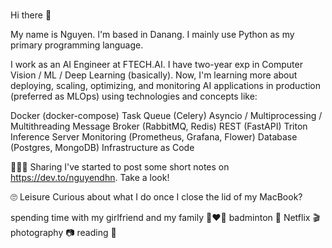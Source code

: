 ### 
Hi there 👋

<!--
**nguyen-dhn/nguyen-dhn** is a ✨ _special_ ✨ repository because its `README.md` (this file) appears on your GitHub profile.

Here are some ideas to get you started:

- 🔭 I’m currently working on ...
- 🌱 I’m currently learning ...
- 👯 I’m looking to collaborate on ...
- 🤔 I’m looking for help with ...
- 💬 Ask me about ...
- 📫 How to reach me: ...
- 😄 Pronouns: ...
- ⚡ Fun fact: ...
-->


My name is Nguyen. I'm based in Danang. I mainly use Python as my primary programming language.

I work as an AI Engineer at FTECH.AI. I have two-year exp in Computer Vision / ML / Deep Learning (basically). Now, I'm learning more about deploying, scaling, optimizing, and monitoring AI applications in production (preferred as MLOps) using technologies and concepts like:

Docker (docker-compose)
Task Queue (Celery)
Asyncio / Multiprocessing / Multithreading
Message Broker (RabbitMQ, Redis)
REST (FastAPI)
Triton Inference Server
Monitoring (Prometheus, Grafana, Flower)
Database (Postgres, MongoDB) 
Infrastructure as Code

🙋🏻‍♂️ Sharing
I've started to post some short notes on https://dev.to/nguyendhn. Take a look!

🙄 Leisure
Curious about what I do once I close the lid of my MacBook?

spending time with my girlfriend and my family 👩‍❤️‍👨
badminton 🏸
Netflix 🎬
photography 📷
reading 📕

